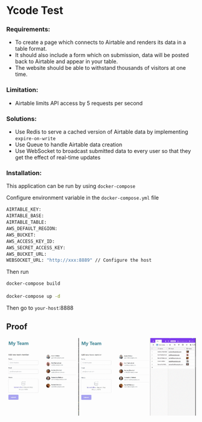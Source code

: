 # Ycode Test

### Requirements: 

* To create a page which connects to Airtable and renders its data in a table format. 
* It should also include a form which on submission, data will be posted back to Airtable and appear in your table.
* The website should be able to withstand thousands of visitors at one time.

### Limitation:
* Airtable limits API access by 5 requests per second

### Solutions:
* Use Redis to serve a cached version of Airtable data by implementing `expire-on-write`
* Use Queue to handle Airtable data creation
* Use WebSocket to broadcast submitted data to every user so that they get the effect of real-time updates

### Installation:

This application can be run by using `docker-compose`

Configure environment variable in the `docker-compose.yml` file

```bash
AIRTABLE_KEY:
AIRTABLE_BASE:
AIRTABLE_TABLE:
AWS_DEFAULT_REGION: 
AWS_BUCKET:
AWS_ACCESS_KEY_ID:
AWS_SECRET_ACCESS_KEY:
AWS_BUCKET_URL:
WEBSOCKET_URL: "http://xxx:8889" // Configure the host

```

Then run

```bash
docker-compose build

docker-compose up -d
```

Then go to `your-host`:8888

## Proof
![Ycode Proof](ycode.gif)
